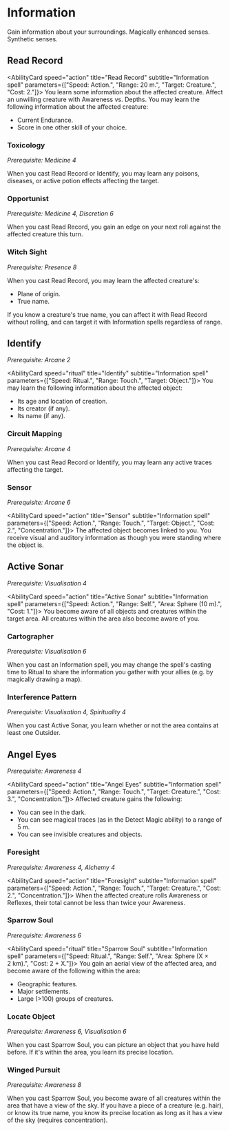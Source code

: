 # Information

Gain information about your surroundings. Magically enhanced senses. Synthetic senses.

## Read Record

<AbilityCard
speed="action"
title="Read Record"
subtitle="Information spell"
parameters={["Speed: Action.", "Range: 20 m.", "Target: Creature.", "Cost: 2."]}>
You learn some information about the affected creature. Affect an unwilling creature with Awareness vs. Depths.
You may learn the following information about the affected creature:

- Current Endurance.
- Score in one other skill of your choice.

</AbilityCard>

### Toxicology

_Prerequisite: Medicine 4_

<AbilityCard
speed="enhancement"
title="Toxicology"
subtitle="Spell enhancement">
When you cast Read Record or Identify, you may learn any poisons, diseases, or active potion effects affecting the target.
</AbilityCard>

### Opportunist

_Prerequisite: Medicine 4, Discretion 6_

<AbilityCard
speed="enhancement"
title="Opportunist"
subtitle="Spell enhancement">
When you cast Read Record, you gain an edge on your next roll against the affected creature this turn.
</AbilityCard>

### Witch Sight

_Prerequisite: Presence 8_

<AbilityCard
speed="enhancement"
title="Witch Sight"
subtitle="Spell enhancement">
When you cast Read Record, you may learn the affected creature's:

- Plane of origin.
- True name.

If you know a creature's true name, you can affect it with Read Record without rolling, and can target it with Information spells regardless of range.
</AbilityCard>

## Identify

_Prerequisite: Arcane 2_

<AbilityCard
speed="ritual"
title="Identify"
subtitle="Information spell"
parameters={["Speed: Ritual.", "Range: Touch.", "Target: Object."]}>
You may learn the following information about the affected object:

- Its age and location of creation.
- Its creator (if any).
- Its name (if any).

</AbilityCard>

### Circuit Mapping

_Prerequisite: Arcane 4_

<AbilityCard
speed="enhancement"
title="Circuit Mapping"
subtitle="Spell enhancement">
When you cast Read Record or Identify, you may learn any active traces affecting the target.
</AbilityCard>

### Sensor

_Prerequisite: Arcane 6_

<AbilityCard
speed="action"
title="Sensor"
subtitle="Information spell"
parameters={["Speed: Action.", "Range: Touch.", "Target: Object.", "Cost: 2.", "Concentration."]}>
The affected object becomes linked to you. You receive visual and auditory information as though you were standing where the object is.
</AbilityCard>

## Active Sonar

_Prerequisite: Visualisation 4_

<AbilityCard
speed="action"
title="Active Sonar"
subtitle="Information spell"
parameters={["Speed: Action.", "Range: Self.", "Area: Sphere (10 m).", "Cost: 1."]}>
You become aware of all objects and creatures within the target area. All creatures within the area also become aware of you.
</AbilityCard>

### Cartographer

_Prerequisite: Visualisation 6_

<AbilityCard
speed="enhancement"
title="Cartographer"
subtitle="Spell enhancement">
When you cast an Information spell, you may change the spell's casting time to Ritual to share the information you gather with your allies (e.g. by magically drawing a map).
</AbilityCard>

### Interference Pattern

_Prerequisite: Visualisation 4, Spirituality 4_

<AbilityCard
speed="enhancement"
title="Interference Pattern"
subtitle="Spell enhancement">
When you cast Active Sonar, you learn whether or not the area contains at least one Outsider.
</AbilityCard>

## Angel Eyes

_Prerequisite: Awareness 4_

<AbilityCard
speed="action"
title="Angel Eyes"
subtitle="Information spell"
parameters={["Speed: Action.", "Range: Touch.", "Target: Creature.", "Cost: 3.", "Concentration."]}>
Affected creature gains the following:

- You can see in the dark.
- You can see magical traces (as in the Detect Magic ability) to a range of 5 m.
- You can see invisible creatures and objects.

</AbilityCard>

### Foresight

_Prerequisite: Awareness 4, Alchemy 4_

<AbilityCard
speed="action"
title="Foresight"
subtitle="Information spell"
parameters={["Speed: Action.", "Range: Touch.", "Target: Creature.", "Cost: 2.", "Concentration."]}>
When the affected creature rolls Awareness or Reflexes, their total cannot be less than twice your Awareness.
</AbilityCard>

### Sparrow Soul

_Prerequisite: Awareness 6_

<AbilityCard
speed="ritual"
title="Sparrow Soul"
subtitle="Information spell"
parameters={["Speed: Ritual.", "Range: Self.", "Area: Sphere (X × 2 km).", "Cost: 2 + X."]}>
You gain an aerial view of the affected area, and become aware of the following within the area:

- Geographic features.
- Major settlements.
- Large (>100) groups of creatures.

</AbilityCard>

### Locate Object

_Prerequisite: Awareness 6, Visualisation 6_

<AbilityCard
speed="enhancement"
title="Locate Object"
subtitle="Spell enhancement">
When you cast Sparrow Soul, you can picture an object that you have held before. If it's within the area, you learn its precise location.
</AbilityCard>

### Winged Pursuit

_Prerequisite: Awareness 8_

<AbilityCard
speed="enhancement"
title="Winged Pursuit"
subtitle="Spell enhancement">
When you cast Sparrow Soul, you become aware of all creatures within the area that have a view of the sky. If you have a piece of a creature (e.g. hair), or know its true name, you know its precise location as long as it has a view of the sky (requires concentration).
</AbilityCard>
